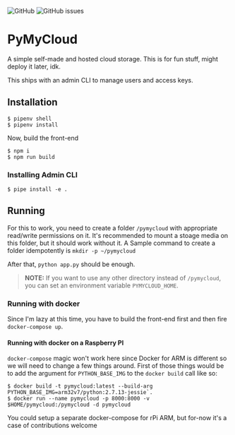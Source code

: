 ![GitHub](https://img.shields.io/github/license/jgodara/owncloud.svg?style=flat-square)
![GitHub issues](https://img.shields.io/github/issues/jgodara/owncloud.svg)

# PyMyCloud

A simple self-made and hosted cloud storage. This is for fun stuff, might deploy it later, idk.

This ships with an admin CLI to manage users and access keys.

## Installation

```shell
$ pipenv shell
$ pipenv install
```

Now, build the front-end

```
$ npm i
$ npm run build
```

### Installing Admin CLI

```shell
$ pipe install -e .
```

## Running

For this to work, you need to create a folder `/pymycloud` with appropriate read/write permissions on it.
It's recommended to mount a stoage media on this folder, but it should work without it. A Sample command to create a folder idempotently is `mkdir -p ~/pymycloud`

After that, `python app.py` should be enough.


> **NOTE:** If you want to use any other directory instead of `/pymycloud`, you can set an environment variable `PYMYCLOUD_HOME`.

### Running with docker

Since I'm lazy at this time, you have to build the front-end first and then fire `docker-compose up`.

#### Running with docker on a Raspberry PI

`docker-compose` magic won't work here since Docker for ARM is different so we will need to change a few things around. First of those things would be to add the argument for `PYTHON_BASE_IMG` to the `docker build` call like so:

```shell
$ docker build -t pymycloud:latest --build-arg PYTHON_BASE_IMG=arm32v7/python:2.7.13-jessie`.
$ docker run --name pymycloud -p 8000:8000 -v $HOME/pymycloud:/pymycloud -d pymycloud
```

You could setup a separate docker-compose for rPi ARM, but for-now it's a case of contributions welcome
